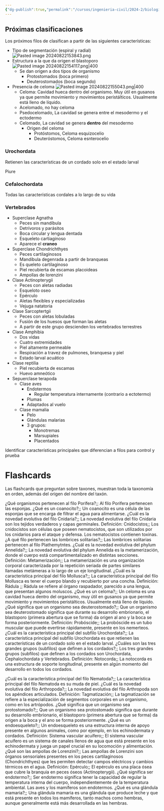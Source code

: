 ```yaml
---
{"dg-publish":true,"permalink":"/cursos/ingenieria-civil/2024-2/biologia-de-organismos-y-comunidades/1-origen-de-la-vida-y-diversidad-de-organismos/1-5-diversidad-de-animales/animales/","tags":["P1BIO110C","C2BIO110C"]}
---
```






## Próximas clasificaciones

Los próximos filos de clasifican a partir de las siguientes características:

-  Tipo de segmentación (espiral y radial)
	![Pasted image 20240822153843.png](/img/user/Cursos/Ingenier%C3%ADa%20Civil/2024-2/Biolog%C3%ADa%20de%20Organismos%20y%20Comunidades/1%20Origen%20de%20la%20Vida%20y%20Diversidad%20de%20Organismos/1.5%20Diversidad%20de%20Animales/attachments/Pasted%20image%2020240822153843.png)
- Estructura a la que da origen el blastoporo
	![Pasted image 20240822154117.png|400](/img/user/Cursos/Ingenier%C3%ADa%20Civil/2024-2/Biolog%C3%ADa%20de%20Organismos%20y%20Comunidades/1%20Origen%20de%20la%20Vida%20y%20Diversidad%20de%20Organismos/1.5%20Diversidad%20de%20Animales/attachments/Pasted%20image%2020240822154117.png)
	- Se dan origen a dos tipos de organismo
		- Protostomados (boca primero)
		- Deuterostomados (boca segundo)
- Presencia de celoma
	![Pasted image 20240822155043.png|400](/img/user/Cursos/Ingenier%C3%ADa%20Civil/2024-2/Biolog%C3%ADa%20de%20Organismos%20y%20Comunidades/1%20Origen%20de%20la%20Vida%20y%20Diversidad%20de%20Organismos/1.5%20Diversidad%20de%20Animales/attachments/Pasted%20image%2020240822155043.png)
	- Celoma: Cavidad hueca dentro del organismo. Muy útil en gusanos ya que permite movimiento y movimientos peristálticos. Usualmente está lleno de líquido.
	- Acelomado, no hay celoma
	- Psedocelomado, La cavidad se genera entre el mesodermo y el ectodermo
	- Celomado, La cavidad se genera **dentro** del mesodermo
		- Origen del celoma
			- Protóstomos, Celoma esquizocelio
			- Deuteróstomos, Celoma esnterocelio





### Urochordata

 Retienen las características de un cordado solo en el estado larval

 Piure

### Cefalochordata

Todas las características cordales a lo largo de su vida

### Vertebrados
- Superclase Agnatha
	- Peces sin mandíbula
	- Detrívoros y parásitos
	- Boca circular y lengua dentada
	- Esqueleto cartiaginoso
	- Aparece el **craneo**
- Superclase Chondrichthyes
	- Peces cartilaginosos
	- Mandíbula degenrada a partir de branqueas
	- Es queleto cartilaginoso
	- Piel recubierta de escamas placoideas
	- Ampollas de lorenzini
- Clase Actinopterygii
	- Peces con aletas radiadas
	- Esqueloto oseo
	- Epérculo
	- Aletas flexibles y especializadas
	- Vejuga natatoria
- Clase Sarcoptertgii
	- Peces con aletas lobuladas
	- Fusión de los huesos que forman las aletas
	- A partir de este grupo descienden los vertebrados terrestres
- Clase Amphibia 
	- Dos vidas
	- Cuatro extremidades
	- Piel altamente permeable
	- Respiración a travez de pulmones, branquesa y piel
	- Estado larval acuático
- Clase reptilia
	- Piel recubierta de escamas
	- Huevo amneótico
- Sepuerclase terapoda
	- Clase aves
		- Endotermos
			- Regular temperatura internamente (contrario a ectotermo)
		- Plumas
		- Adaptados al vuelo
	- Clase mamalia
		- Pelo
		- Glándulas malarias
		- 3 grupos:
			- Monotremas
			- Marsupiales
			- Placentados

Identificar características principales que diferencian a filos para control y prueba

# Flashcards
Las flashcards que preguntan sobre taxones, muestran toda la taxonomía en orden, además del origen del nombre del taxón.


¿Qué organismos pertenecen al filo Porifera?;; Al filo Porifera pertenecen las esponjas.
¿Qué es un coanocito?;; Un coanocito es una célula de las esponjas que se encarga de filtrar el agua para alimentarse.
¿Cuál es la novedad evolutiva del filo Cnidaria?;; La novedad evolutiva del filo Cnidaria son los tejidos verdaderos y capas germinales.
Definición: Cnidocistos;; Los cnidocistos son células que poseen nematocistos, que son utilizados por los cnidarios para el ataque y defensa. Los nematocistos contienen toxinas.
¿A qué filo pertenecen las lombrices solitarias?;; Las lombrices solitarias pertenecen al filo Plathemytntes.
¿Cuál es la novedad evolutiva del phylum Annelida?;; La novedad evolutiva del phylum Annelida es la metamerización, donde el cuerpo está compartimentalizado en distintas secciones.
Definición: Metamerización;; La metamerización es una organización corporal caracterizada por la repetición seriada de partes similares llamadas metámeras a lo largo de un eje longitudinal.
¿Cuál es la característica principal del filo Mollusca?;; La característica principal del filo Mollusca es tener el cuerpo blando y recubierto por una concha.
Definición: Rádula ;; Rádula se refiere al órgano raspadador, parecido a una lengua, que presentan algunos moluscos.
¿Qué es un celoma?;; Un celoma es una cavidad hueca dentro del organismo, muy útil en gusanos ya que permite movimiento y movimientos peristálticos. Usualmente está lleno de líquido.
¿Qué significa que un organismo sea deuterostomado?;; Que un organismo sea deuterostomado significa que durante su desarrollo embrionario, el blastoporo (primera abertura que se forma) da origen al ano y la boca se forma posteriormente.
Definición: Probóscide;; La probóscide es un tubo muscular que puede evertirse rápidamente, presente en los nemerteos.
¿Cuál es la característica principal del subfilo Urochordata?;; La característica principal del subfilo Urochordata es que retienen las características de un cordado solo en el estado larval.
¿Cuáles son las tres grandes grupos (subfilos) que definen a los cordados?;; Los tres grandes grupos (subfilos) que definen a los cordados son Urochordata, Cephalochordata y Vertebrados. 
Definición: Notocorda;; La notocorda es una estructura de soporte longitudinal, presente en algún momento del desarrollo en todos los cordados.


¿Cuál es la característica principal del filo Nematoda?;; La característica principal del filo Nematoda es su muda de piel.
¿Cuál es la novedad evolutiva del filo Arthropoda?;; La novedad evolutiva del filo Arthropoda son los apéndices articulados.
Definición: Tagmatización;; La tagmatización se refiere a la especialización de segmentos corporales en un organismo, como en los artrópodos.
¿Qué significa que un organismo sea protostomado?;; Que un organismo sea protostomado significa que durante su desarrollo embrionario, el blastoporo (primera abertura que se forma) da origen a la boca y el ano se forma posteriormente.
¿Qué es un endoesqueleto?;; Un endoesqueleto es una estructura interna de apoyo presente en algunos animales, como por ejemplo, en los echinodermata y cordados.
Definición: Sistema vascular acuífero;; El sistema vascular acuífero es un sistema de canales llenos de agua que está presente en los echinodermata y juega un papel crucial en su locomoción y alimentación.
¿Qué son las ampollas de Lorenzini?;; Las ampollas de Lorenzini son órganos sensoriales presentes en los peces cartilaginosos (Chondrichthyes) que les permiten detectar campos eléctricos y cambios térmicos en el agua.
Definición: Epérculo;; El epérculo es una placa ósea que cubre la branquia en peces óseos (Actinopterygii).
¿Qué significa ser endotermo?;; Ser endotermo significa tener la capacidad de regular la temperatura interna del cuerpo, independientemente de la temperatura ambiental. Las aves y los mamíferos son endotermos.
¿Qué es una glándula mamaria?;; Una glándula mamaria es una glándula que produce leche y que está presente en todos los mamíferos, tanto machos como hembras, aunque generalmente está más desarrollada en las hembras.